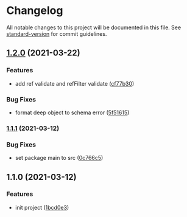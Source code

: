 # Changelog

All notable changes to this project will be documented in this file. See [standard-version](https://github.com/conventional-changelog/standard-version) for commit guidelines.

## [1.2.0](https://github.com/aim-leo/mongone/compare/v1.1.1...v1.2.0) (2021-03-22)


### Features

* add ref validate and refFilter validate ([cf77b30](https://github.com/aim-leo/mongone/commit/cf77b308db66fdfca082132b9ac6194244e78091))


### Bug Fixes

* format deep object to schema error ([5f51615](https://github.com/aim-leo/mongone/commit/5f51615d35def99c5712bbb95ce20953eda30c94))

### [1.1.1](https://github.com/aim-leo/mongone/compare/v1.1.0...v1.1.1) (2021-03-12)


### Bug Fixes

* set package main to src ([0c766c5](https://github.com/aim-leo/mongone/commit/0c766c5bd46f8b6a1ae852a4d3c9f520fced6c13))

## 1.1.0 (2021-03-12)


### Features

* init project ([1bcd0e3](https://github.com/aim-leo/mongone/commit/1bcd0e3046b51daabc811f1da1f56185bf400213))

